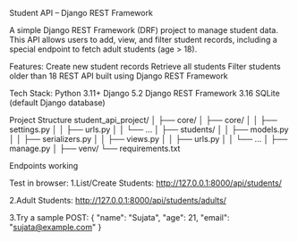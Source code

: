 Student API – Django REST Framework

A simple Django REST Framework (DRF) project to manage student data.
This API allows users to add, view, and filter student records, including a special endpoint to fetch adult students (age > 18).

Features:
Create new student records
Retrieve all students
Filter students older than 18
REST API built using Django REST Framework

Tech Stack:
Python 3.11+
Django 5.2
Django REST Framework 3.16
SQLite (default Django database)

Project Structure
student_api_project/
│
├── core/
│   ├── core/
│   │   ├── settings.py
│   │   ├── urls.py
│   │   └── ...
│   ├── students/
│   │   ├── models.py
│   │   ├── serializers.py
│   │   ├── views.py
│   │   ├── urls.py
│   │   └── ...
│   ├── manage.py
│
├── venv/
└── requirements.txt

Endpoints working

Test in browser:
1.List/Create Students:
http://127.0.0.1:8000/api/students/

2.Adult Students:
http://127.0.0.1:8000/api/students/adults/

3.Try a sample POST:
{
  "name": "Sujata",
  "age": 21,
  "email": "sujata@example.com"
}



